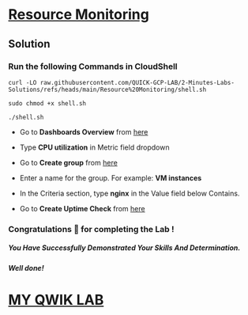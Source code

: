 # [Resource Monitoring ](https://www.cloudskillsboost.google/games/5632/labs/36136)

## Solution

### Run the following Commands in CloudShell

```
curl -LO raw.githubusercontent.com/QUICK-GCP-LAB/2-Minutes-Labs-Solutions/refs/heads/main/Resource%20Monitoring/shell.sh

sudo chmod +x shell.sh

./shell.sh
```

* Go to **Dashboards Overview** from [here](https://console.cloud.google.com/monitoring/dashboards?)

* Type **CPU utilization** in Metric field dropdown

* Go to **Create group** from [here](https://console.cloud.google.com/monitoring/groups/create?)

* Enter a name for the group. For example: **VM instances**

* In the Criteria section, type **nginx** in the Value field below Contains.

* Go to **Create Uptime Check** from [here](https://console.cloud.google.com/monitoring/uptime/create?)


### Congratulations 🎉 for completing the Lab !

##### *You Have Successfully Demonstrated Your Skills And Determination.*

#### *Well done!*

# [MY QWIK LAB](https://www.youtube.com/@MyQwiklab)
